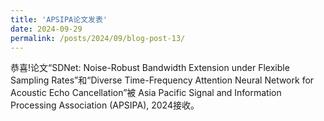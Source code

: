 ```yaml
---
title: 'APSIPA论文发表'
date: 2024-09-29
permalink: /posts/2024/09/blog-post-13/
---
```



恭喜!论文“SDNet: Noise-Robust Bandwidth Extension under Flexible Sampling Rates”和“Diverse Time-Frequency Attention Neural Network for Acoustic Echo Cancellation”被 Asia Pacific Signal and Information Processing Association (APSIPA), 2024接收。 
